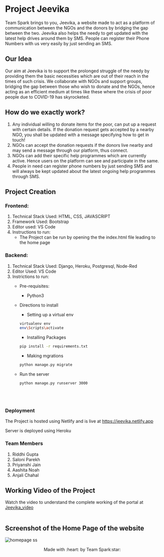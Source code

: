 
# Project Jeevika

Team Spark brings to you, Jeevika, a website made to act as a platform of communication between the NGOs and the donors by bridging the gap between the two. Jeevika also helps the needy to get updated  with the latest help drives around them by SMS. People can register their Phone Numbers with us very easily by just sending an SMS.
<br />

## Our Idea

Our aim at Jeevika is to support the prolonged struggle of the needy by providing them the basic necessities which are out of their reach in the times of such crisis. We collaborate with NGOs and support groups, bridging the gap between those who wish to donate and the NGOs, hence acting as an efficient medium at times like these where the crisis of poor people due to COVID-19 has skyrocketed.
<br />

## How do we exactly work?

1. Any individual willing to donate items for the poor, can put up a request with certain details. If the donation request gets accepted by a nearby NGO, you shall be updated with a message specifying how to get in touch!
2. NGOs can accept the donation requests if the donors live nearby and may send a message through our platform, thus connect.
3. NGOs can add their specific help programmes which are currently active. Hence users on the platform can see and participate in the same.
4. People in need can register phone numbers by just sending SMS and will always be kept updated about the latest ongoing help programmes through SMS.


## Project Creation

### Frontend:

1. Technical Stack Used: HTML, CSS, JAVASCRIPT
2. Framework Used: Bootstrap
3. Editor used: VS Code
4. Instructions to run:
    * The Project can be run by opening the the index.html file leading to the home page

### Backend: 

1. Technical Stack Used: Django, Heroku, Postgresql, Node-Red
2. Editor Used: VS Code
3. Instrictions to run:
    * Pre-requisites:
        -  Python3

    * Directions to install
        - Setting up a virtual env 
        ```bash
        virtualenv env
        env\Scripts\activate
        ```
        - Installing Packages
        ```bash
        pip install -r requirements.txt
        ```
        - Making mgrations
        ```bash
        python manage.py migrate
        ````

    * Run the server

        ```bash
        python manage.py runserver 3000
        ```

<br>
<br />

### Deployment

The Project is hosted using Netlify and is live at https://jeevika.netlify.app

Server is deployed using Heroku
<br />

### Team Members
1. Riddhi Gupta
2. Saloni Parekh
3. Priyanshi Jain
4. Aashita Noah
5. Anjali Chahal


## Working Video of the Project

Watch the video to understand the complete working of the portal at [Jeevika_video](https://youtu.be/HG1ABykqSO0)
<br />
<br />

## Screenshot of the Home Page of the website

![homepage ss](https://user-images.githubusercontent.com/48960420/82667668-ef599480-9c55-11ea-8893-49971a7064df.png)

<p align="center">
	Made with :heart: by Team Spark:star:
</p>